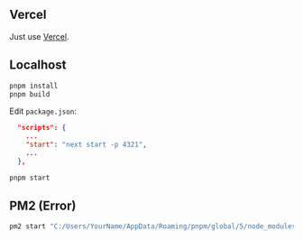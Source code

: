 ## Vercel

Just use [Vercel](https://vercel.com/).

## Localhost

```sh
pnpm install
pnpm build
```

Edit `package.json`:

```json
  "scripts": {
	...
    "start": "next start -p 4321",
    ...
  },
```

```sh
pnpm start
```

## PM2 (Error)

```sh
pm2 start "C:/Users/YourName/AppData/Roaming/pnpm/global/5/node_modules/next/dist/bin/next" --interpreter "C:/Users/YourName/AppData/Roaming/fnm/node-versions/v18.19.1/installation/node.exe" -n lobe-chat -- dev -p 8030
```